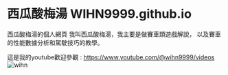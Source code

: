 # 西瓜酸梅湯 WIHN9999.github.io
西瓜酸梅湯的個人網頁
我叫西瓜酸梅湯，我主要是做賽車類遊戲解說，
以及賽車的性能數據分析和駕駛技巧的教學。

這是我的youtube歡迎參觀 : https://www.youtube.com/@wihn9999/videos
![wihn](https://github.com/WIHN9999/WIHN9999.github.io/assets/174402449/cfabccdf-bf86-4e9a-822e-ea4a5d60f69a)


